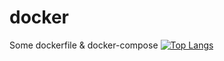 # docker
Some dockerfile &amp; docker-compose
[![Top Langs](https://github-readme-stats.vercel.app/api/top-langs/?username=crizchien)](https://github.com/anuraghazra/github-readme-stats)
